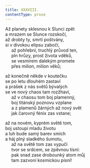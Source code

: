 ```yaml
---
title: XXXVIII.
contentType: prose
---
```


Až planety sklesnou k Slunci zpět  
a mrazem se Slunce rozskočí,  
až drobty ty, smrtí poštvány,  
si v divokou elipsu zabočí,  
     až pohřební, truchlý průvod ten,  
     pln hrůzy, prost života vděků,  
     se vesmírem dalekým promete  
     přes milion, milion věků;

až konečně někde v koutečku  
se po letu dlouhém zastaví  
a prášek z nás světů bývalých  
se ve nový chaos tam rozžhaví,  
     až v chaosu tom boj plamenný,  
     boj titánský poznovu vzplane  
     a z plamenů žárných až nový svět  
     jak čarovný fénix zas vstane;

až na novém, kyprém světě tom,  
boj ustoupí mladu životu  
a luh bude samý barev smích  
a háj plný sladkého šumotu,  
     až na světě tom zas vypučí  
     tvor se srdcem, se zpěvnou tísní:  
     pak snad zase drobounký atom můj  
     tam zazvoní kosmickou písní!
